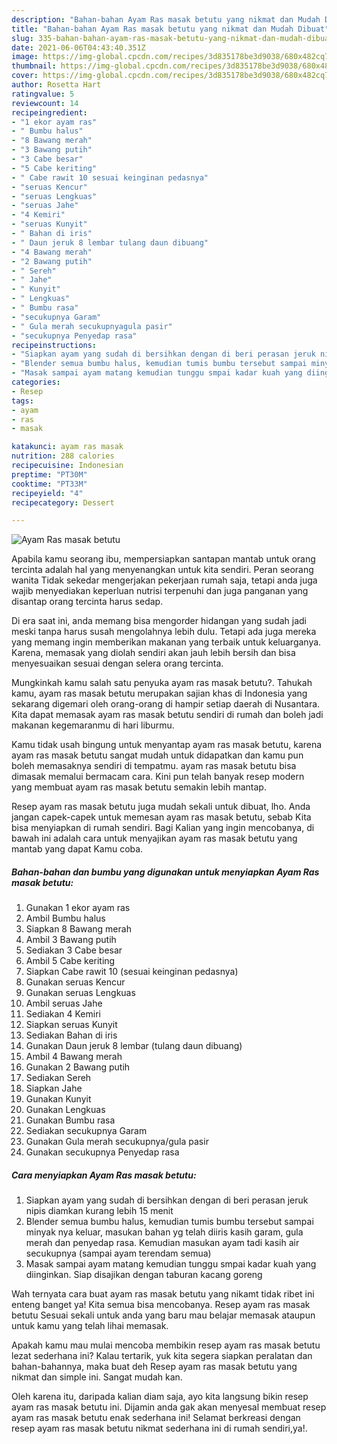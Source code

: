 ```yaml
---
description: "Bahan-bahan Ayam Ras masak betutu yang nikmat dan Mudah Dibuat"
title: "Bahan-bahan Ayam Ras masak betutu yang nikmat dan Mudah Dibuat"
slug: 335-bahan-bahan-ayam-ras-masak-betutu-yang-nikmat-dan-mudah-dibuat
date: 2021-06-06T04:43:40.351Z
image: https://img-global.cpcdn.com/recipes/3d835178be3d9038/680x482cq70/ayam-ras-masak-betutu-foto-resep-utama.jpg
thumbnail: https://img-global.cpcdn.com/recipes/3d835178be3d9038/680x482cq70/ayam-ras-masak-betutu-foto-resep-utama.jpg
cover: https://img-global.cpcdn.com/recipes/3d835178be3d9038/680x482cq70/ayam-ras-masak-betutu-foto-resep-utama.jpg
author: Rosetta Hart
ratingvalue: 5
reviewcount: 14
recipeingredient:
- "1 ekor ayam ras"
- " Bumbu halus"
- "8 Bawang merah"
- "3 Bawang putih"
- "3 Cabe besar"
- "5 Cabe keriting"
- " Cabe rawit 10 sesuai keinginan pedasnya"
- "seruas Kencur"
- "seruas Lengkuas"
- "seruas Jahe"
- "4 Kemiri"
- "seruas Kunyit"
- " Bahan di iris"
- " Daun jeruk 8 lembar tulang daun dibuang"
- "4 Bawang merah"
- "2 Bawang putih"
- " Sereh"
- " Jahe"
- " Kunyit"
- " Lengkuas"
- " Bumbu rasa"
- "secukupnya Garam"
- " Gula merah secukupnyagula pasir"
- "secukupnya Penyedap rasa"
recipeinstructions:
- "Siapkan ayam yang sudah di bersihkan dengan di beri perasan jeruk nipis diamkan kurang lebih 15 menit"
- "Blender semua bumbu halus, kemudian tumis bumbu tersebut sampai minyak nya keluar, masukan bahan yg telah diiris kasih garam, gula merah dan penyedap rasa. Kemudian masukan ayam tadi kasih air secukupnya (sampai ayam terendam semua)"
- "Masak sampai ayam matang kemudian tunggu smpai kadar kuah yang diinginkan. Siap disajikan dengan taburan kacang goreng"
categories:
- Resep
tags:
- ayam
- ras
- masak

katakunci: ayam ras masak 
nutrition: 288 calories
recipecuisine: Indonesian
preptime: "PT30M"
cooktime: "PT33M"
recipeyield: "4"
recipecategory: Dessert

---
```



![Ayam Ras masak betutu](https://img-global.cpcdn.com/recipes/3d835178be3d9038/680x482cq70/ayam-ras-masak-betutu-foto-resep-utama.jpg)

Apabila kamu seorang ibu, mempersiapkan santapan mantab untuk orang tercinta adalah hal yang menyenangkan untuk kita sendiri. Peran seorang  wanita Tidak sekedar mengerjakan pekerjaan rumah saja, tetapi anda juga wajib menyediakan keperluan nutrisi terpenuhi dan juga panganan yang disantap orang tercinta harus sedap.

Di era  saat ini, anda memang bisa mengorder hidangan yang sudah jadi meski tanpa harus susah mengolahnya lebih dulu. Tetapi ada juga mereka yang memang ingin memberikan makanan yang terbaik untuk keluarganya. Karena, memasak yang diolah sendiri akan jauh lebih bersih dan bisa menyesuaikan sesuai dengan selera orang tercinta. 



Mungkinkah kamu salah satu penyuka ayam ras masak betutu?. Tahukah kamu, ayam ras masak betutu merupakan sajian khas di Indonesia yang sekarang digemari oleh orang-orang di hampir setiap daerah di Nusantara. Kita dapat memasak ayam ras masak betutu sendiri di rumah dan boleh jadi makanan kegemaranmu di hari liburmu.

Kamu tidak usah bingung untuk menyantap ayam ras masak betutu, karena ayam ras masak betutu sangat mudah untuk didapatkan dan kamu pun boleh memasaknya sendiri di tempatmu. ayam ras masak betutu bisa dimasak memalui bermacam cara. Kini pun telah banyak resep modern yang membuat ayam ras masak betutu semakin lebih mantap.

Resep ayam ras masak betutu juga mudah sekali untuk dibuat, lho. Anda jangan capek-capek untuk memesan ayam ras masak betutu, sebab Kita bisa menyiapkan di rumah sendiri. Bagi Kalian yang ingin mencobanya, di bawah ini adalah cara untuk menyajikan ayam ras masak betutu yang mantab yang dapat Kamu coba.

<!--inarticleads1-->

##### Bahan-bahan dan bumbu yang digunakan untuk menyiapkan Ayam Ras masak betutu:

1. Gunakan 1 ekor ayam ras
1. Ambil  Bumbu halus
1. Siapkan 8 Bawang merah
1. Ambil 3 Bawang putih
1. Sediakan 3 Cabe besar
1. Ambil 5 Cabe keriting
1. Siapkan  Cabe rawit 10 (sesuai keinginan pedasnya)
1. Gunakan seruas Kencur
1. Gunakan seruas Lengkuas
1. Ambil seruas Jahe
1. Sediakan 4 Kemiri
1. Siapkan seruas Kunyit
1. Sediakan  Bahan di iris
1. Gunakan  Daun jeruk 8 lembar (tulang daun dibuang)
1. Ambil 4 Bawang merah
1. Gunakan 2 Bawang putih
1. Sediakan  Sereh
1. Siapkan  Jahe
1. Gunakan  Kunyit
1. Gunakan  Lengkuas
1. Gunakan  Bumbu rasa
1. Sediakan secukupnya Garam
1. Gunakan  Gula merah secukupnya/gula pasir
1. Gunakan secukupnya Penyedap rasa




<!--inarticleads2-->

##### Cara menyiapkan Ayam Ras masak betutu:

1. Siapkan ayam yang sudah di bersihkan dengan di beri perasan jeruk nipis diamkan kurang lebih 15 menit
1. Blender semua bumbu halus, kemudian tumis bumbu tersebut sampai minyak nya keluar, masukan bahan yg telah diiris kasih garam, gula merah dan penyedap rasa. Kemudian masukan ayam tadi kasih air secukupnya (sampai ayam terendam semua)
1. Masak sampai ayam matang kemudian tunggu smpai kadar kuah yang diinginkan. Siap disajikan dengan taburan kacang goreng




Wah ternyata cara buat ayam ras masak betutu yang nikamt tidak ribet ini enteng banget ya! Kita semua bisa mencobanya. Resep ayam ras masak betutu Sesuai sekali untuk anda yang baru mau belajar memasak ataupun untuk kamu yang telah lihai memasak.

Apakah kamu mau mulai mencoba membikin resep ayam ras masak betutu lezat sederhana ini? Kalau tertarik, yuk kita segera siapkan peralatan dan bahan-bahannya, maka buat deh Resep ayam ras masak betutu yang nikmat dan simple ini. Sangat mudah kan. 

Oleh karena itu, daripada kalian diam saja, ayo kita langsung bikin resep ayam ras masak betutu ini. Dijamin anda gak akan menyesal membuat resep ayam ras masak betutu enak sederhana ini! Selamat berkreasi dengan resep ayam ras masak betutu nikmat sederhana ini di rumah sendiri,ya!.

